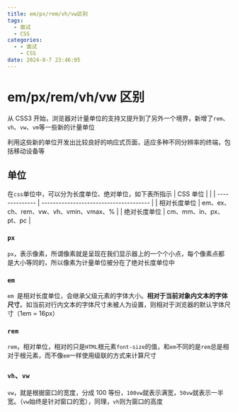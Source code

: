 ```yaml
---
title: em/px/rem/vh/vw区别
tags:
  - 面试
  - CSS
categories:
  - - 面试
    - CSS
date: 2024-8-7 23:46:05
---
```


<!-- @format -->

# em/px/rem/vh/vw 区别

从 CSS3 开始，浏览器对计量单位的支持又提升到了另外一个境界，新增了`rem`、`vh`、`vw`、`vm`等一些新的计量单位

利用这些新的单位开发出比较良好的响应式页面，适应多种不同分辨率的终端，包括移动设备等

## 单位

在`css`单位中，可以分为长度单位、绝对单位，如下表所指示
| CSS 单位 | |
| -------------- | -------------------------------------- |
| 相对长度单位 | em、ex、ch、rem、vw、vh、vmin、vmax、% |
| 绝对长度单位 | cm、mm、in、px、pt、pc |

### `px`

`px`，表示像素，所谓像素就是呈现在我们显示器上的一个个小点，每个像素点都是大小等同的，所以像素为计量单位被分在了绝对长度单位中

### `em`

`em `是相对长度单位，会继承父级元素的字体大小。**相对于当前对象内文本的字体尺寸**。如当前对行内文本的字体尺寸未被人为设置，则相对于浏览器的默认字体尺寸（1em = 16px）

### `rem`

`rem`，相对单位，相对的只是`HTML`根元素`font-size`的值，和`em`不同的是`rem`总是相对于根元素，而不像`em`一样使用级联的方式来计算尺寸

### `vh`、`vw`

`vw`，就是根据窗口的宽度，分成 100 等份，`100vw`就表示满宽，`50vw`就表示一半宽。（`vw`始终是针对窗口的宽），同理，`vh`则为窗口的高度

<!-- @format -->
